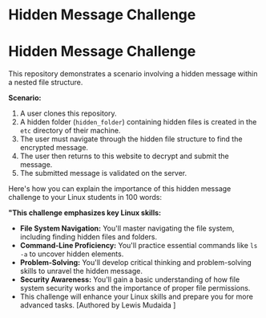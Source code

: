 # Hidden Message Challenge
# Hidden Message Challenge

This repository demonstrates a scenario involving a hidden message within a nested file structure.

**Scenario:**

1. A user clones this repository.
2. A hidden folder (`hidden_folder`) containing hidden files is created in the `etc` directory of their machine.
3. The user must navigate through the hidden file structure to find the encrypted message.
4. The user then returns to this website to decrypt and submit the message.
5. The submitted message is validated on the server.



Here's how you can explain the importance of this hidden message challenge to your Linux students in 100 words:

**"This challenge emphasizes key Linux skills:**

* **File System Navigation:** You'll master navigating the file system, including finding hidden files and folders.
* **Command-Line Proficiency:** You'll practice essential commands like `ls -a` to uncover hidden elements.
* **Problem-Solving:** You'll develop critical thinking and problem-solving skills to unravel the hidden message.
* **Security Awareness:** You'll gain a basic understanding of how file system security works and the importance of proper file permissions.
*  This challenge will enhance your Linux skills and prepare you for more advanced tasks.
                                             [Authored by Lewis Mudaida  ]


                         
                                               

   

